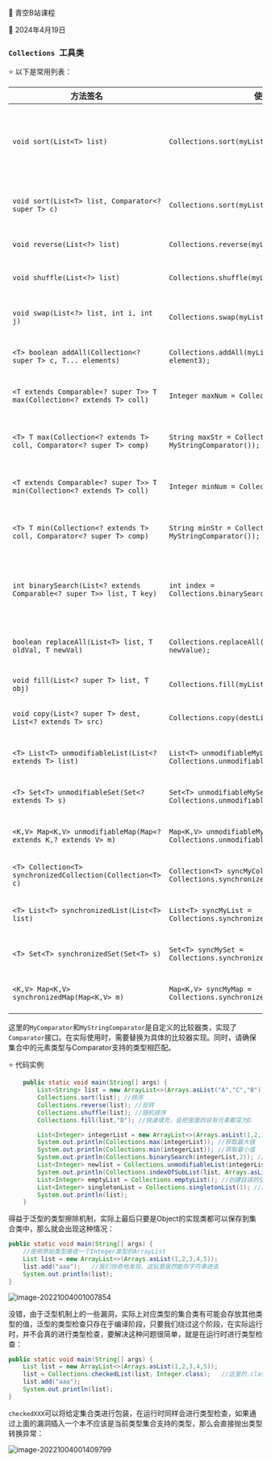 :book: 青空B站课程

:date: 2024年4月19日



### `Collections `工具类

:star: 以下是常用列表：

| 方法签名                                                     | 使用示例                                                     | 功能描述                                                     |
| ------------------------------------------------------------ | ------------------------------------------------------------ | ------------------------------------------------------------ |
| `void sort(List<T> list)`                                    | ```Collections.sort(myList);```                              | 根据元素的自然顺序（Comparable接口实现）对List集合进行升序排序 |
| `void sort(List<T> list, Comparator<? super T> c)`           | ```Collections.sort(myList, new MyComparator());```          | 根据自定义Comparator的规则对List集合进行排序                 |
| `void reverse(List<?> list)`                                 | ```Collections.reverse(myList);```                           | 反转List中元素的顺序                                         |
| `void shuffle(List<?> list)`                                 | ```Collections.shuffle(myList);```                           | 对List集合中的元素进行随机排序                               |
| `void swap(List<?> list, int i, int j)`                      | ```Collections.swap(myList, 0, 1);```                        | 将List中索引为i和j的两个元素位置互换                         |
| `<T> boolean addAll(Collection<? super T> c, T... elements)` | ```Collections.addAll(myList, element1, element2, element3);``` | 将一组元素添加到指定集合c中                                  |
| `<T extends Comparable<? super T>> T max(Collection<? extends T> coll)` | ```Integer maxNum = Collections.max(myIntegerList);```       | 返回集合中根据自然顺序的最大元素                             |
| `<T> T max(Collection<? extends T> coll, Comparator<? super T> comp)` | ```String maxStr = Collections.max(myStringList, new MyStringComparator());``` | 返回集合中根据Comparator指定顺序的最大元素                   |
| `<T extends Comparable<? super T>> T min(Collection<? extends T> coll)` | ```Integer minNum = Collections.min(myIntegerList);```       | 返回集合中根据自然顺序的最小元素                             |
| `<T> T min(Collection<? extends T> coll, Comparator<? super T> comp)` | ```String minStr = Collections.min(myStringList, new MyStringComparator());``` | 返回集合中根据Comparator指定顺序的最小元素                   |
| `int binarySearch(List<? extends Comparable<? super T>> list, T key)` | ```int index = Collections.binarySearch(mySortedList, myKey);``` | 在有序List中执行二分查找，返回key对应的索引或负数（表示插入点） |
| `boolean replaceAll(List<T> list, T oldVal, T newVal)`       | ```Collections.replaceAll(myList, oldValue, newValue);```    | 替换列表中所有出现的oldVal元素为newVal                       |
| `void fill(List<? super T> list, T obj)`                     | ```Collections.fill(myList, myObject);```                    | 用指定对象填充整个列表                                       |
| `void copy(List<? super T> dest, List<? extends T> src)`     | ```Collections.copy(destList, srcList);```                   | 将src列表的元素复制到dest列表中                              |
| `<T> List<T> unmodifiableList(List<? extends T> list)`       | ```List<T> unmodifiableMyList = Collections.unmodifiableList(myList);``` | 创建并返回一个不可修改的新列表视图                           |
| `<T> Set<T> unmodifiableSet(Set<? extends T> s)`             | ```Set<T> unmodifiableMySet = Collections.unmodifiableSet(mySet);``` | 创建并返回一个不可修改的新集合理视图                         |
| `<K,V> Map<K,V> unmodifiableMap(Map<? extends K,? extends V> m)` | ```Map<K,V> unmodifiableMyMap = Collections.unmodifiableMap(myMap);``` | 创建并返回一个不可修改的新映射视图                           |
| `<T> Collection<T> synchronizedCollection(Collection<T> c)`  | ```Collection<T> syncMyCollection = Collections.synchronizedCollection(myCollection);``` | 返回指定集合的线程安全包装                                   |
| `<T> List<T> synchronizedList(List<T> list)`                 | ```List<T> syncMyList = Collections.synchronizedList(myList);``` | 返回指定列表的线程安全包装                                   |
| `<T> Set<T> synchronizedSet(Set<T> s)`                       | ```Set<T> syncMySet = Collections.synchronizedSet(mySet);``` | 返回指定集合并发安全的包装                                   |
| `<K,V> Map<K,V> synchronizedMap(Map<K,V> m)`                 | ```Map<K,V> syncMyMap = Collections.synchronizedMap(myMap);``` | 返回指定映射并发安全的包装                                   |

这里的`MyComparator`和`MyStringComparator`是自定义的比较器类，实现了`Comparator`接口。在实际使用时，需要替换为具体的比较器实现。同时，请确保集合中的元素类型与Comparator支持的类型相匹配。

:star: 代码实例

```java
    public static void main(String[] args) {
        List<String> list = new ArrayList<>(Arrays.asList("A","C","B"));
        Collections.sort(list); //排序
        Collections.reverse(list); //反转
        Collections.shuffle(list); //随机排序
        Collections.fill(list,"D"); //快速填充，会把里面的说有元素都变为D

        List<Integer> integerList = new ArrayList<>(Arrays.asList(1,2,100,20));
        System.out.println(Collections.max(integerList)); //获取最大值
        System.out.println(Collections.min(integerList)); //获取最小值
        System.out.println(Collections.binarySearch(integerList,2)); //二分查找必须要实现比较器接口Comparable
        List<Integer> newlist = Collections.unmodifiableList(integerList); //将他变为只读
        System.out.println(Collections.indexOfSubList(list, Arrays.asList(2, 100))); //寻找子集合的位置
        List<Integer> emptyList = Collections.emptyList(); //创建自读的空集合
        List<Integer> singletonList = Collections.singletonList(1); //创建只有一个元素的只读集合
        System.out.println(list);
    }
```

得益于泛型的类型擦除机制，实际上最后只要是Object的实现类都可以保存到集合类中，那么就会出现这种情况：

```java
public static void main(String[] args) {
  	//使用原始类型接收一个Integer类型的ArrayList
    List list = new ArrayList<>(Arrays.asList(1,2,3,4,5));
    list.add("aaa");   //我们惊奇地发现，这玩意居然能存字符串进去
    System.out.println(list);
}
```

![image-20221004001007854](https://image.itbaima.cn/markdown/2022/10/04/FP5z3X8SEMkGYtT.png)

没错，由于泛型机制上的一些漏洞，实际上对应类型的集合类有可能会存放其他类型的值，泛型的类型检查只存在于编译阶段，只要我们绕过这个阶段，在实际运行时，并不会真的进行类型检查，要解决这种问题很简单，就是在运行时进行类型检查：

```java
public static void main(String[] args) {
    List list = new ArrayList<>(Arrays.asList(1,2,3,4,5));
    list = Collections.checkedList(list, Integer.class);   //这里的.class关键字我们会在后面反射中介绍，表示Integer这个类型
  	list.add("aaa");
    System.out.println(list);
}
```

`checkedXXX`可以将给定集合类进行包装，在运行时同样会进行类型检查，如果通过上面的漏洞插入一个本不应该是当前类型集合支持的类型，那么会直接抛出类型转换异常：

![image-20221004001409799](https://image.itbaima.cn/markdown/2022/10/04/5BHq1u9JU3bhdI6.png)